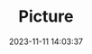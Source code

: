---
weight: 1
images:
- /images/edited/177.jpeg
title: Picture
date: 2023-11-11 14:03:37
tags:
- luminar
- work
---